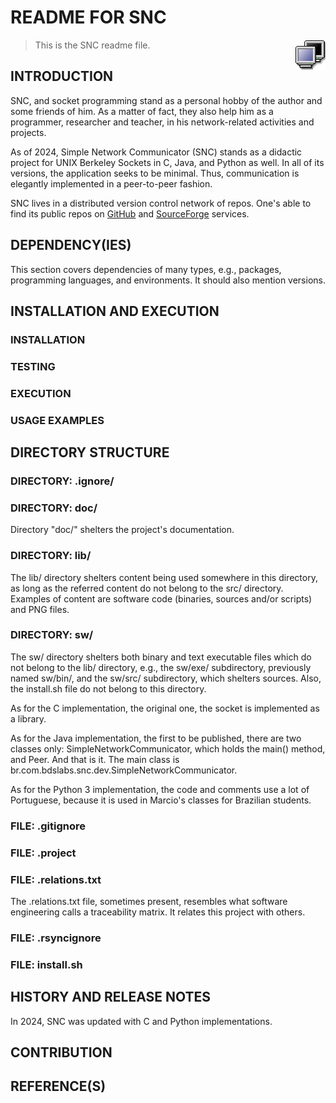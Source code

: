 <!--
----------------------------------------------------------------------
----------------------------------------------------------------------
----------------------------------------------------------------------
----------------------------------------------------------------------
----------------------------------------------------------------------
----  MARKDOWN FORMATTING README TEXT FILE
----
----  File name:     Readme.md.
----  Author:        Marcio Barbado, Jr.
----  Contact:       <marcio.barbado@bdslabs.com.br>.
----  Place:         São Paulo, Brasil.
----  Copyright (c): 2024.
----  License:       [LICENSE_NAME].
----
----  [LICENSE_SHORT_TEXT].
----------------------------------------------------------------------
----------------------------------------------------------------------
----------------------------------------------------------------------
----------------------------------------------------------------------
----------------------------------------------------------------------
-->

<!--
  --------------------------------------------------------------------
  --------------------------------------------------------------------
  --------------------------------------------------------------------
  --------------------------------------------------------------------
  --  STRUCTURE OF THIS FILE'S CONTENT
  --
  --  In the structure represented below, (CC) denotes a comment and
  --  code block, and (CO) denotes a comment-only block.
  --
  --  USAGE
  --    ABSTRACT
  --    INTRODUCTION
  --    DEPENDENCY(IES)
  --    INSTALLATION AND EXECUTION
  --    DIRECTORY STRUCTURE
  --    HISTORY AND RELEASE NOTES
  --    CONTRIBUTION
  --    REFERENCE(S)
  --------------------------------------------------------------------
  --------------------------------------------------------------------
  --------------------------------------------------------------------
  --------------------------------------------------------------------
-->

<!--
  --------------------------------------------------------------------
  --------------------------------------------------------------------
  --------------------------------------------------------------------
  --  USAGE
  --
  --  .
  --------------------------------------------------------------------
  --------------------------------------------------------------------
  --------------------------------------------------------------------
  -->

# README FOR SNC

<!--
----------------------------------------------------------------------
----------------------------------------------------------------------
----  ABSTRACT
----
----------------------------------------------------------------------
----------------------------------------------------------------------
-->
> This is the SNC readme file.
> <img src='./lib/gnome-netstatus-tx.png' align='right'>

<!--
  --------------------------------------------------------------------
  --------------------------------------------------------------------
  --  INTRODUCTION
  --
  --  Description.
  --------------------------------------------------------------------
  --------------------------------------------------------------------
  -->
## INTRODUCTION
SNC, and socket programming stand as a personal hobby of the author and some friends of him. As a matter of fact, they also help him as a programmer, researcher and teacher, in his network-related activities and projects.

As of 2024, Simple Network Communicator (SNC) stands as a didactic project for UNIX Berkeley Sockets in C, Java, and Python as well. In all of its versions, the application seeks to be minimal. Thus, communication is elegantly implemented in a peer-to-peer fashion.

SNC lives in a distributed version control network of repos. One's able to find its public repos on [GitHub](https://github.com/odabrab/snc) and [SourceForge](https://sourceforge.net/projects/aps-5/) services.

<!--
  --------------------------------------------------------------------
  --------------------------------------------------------------------
  --  DEPENDENCY(IES)
  --
  --  Requirements.
  --------------------------------------------------------------------
  --------------------------------------------------------------------
  -->
## DEPENDENCY(IES)
This section covers dependencies of many types, e.g., packages, programming languages, and environments. It should also mention versions.

<!--
  --------------------------------------------------------------------
  --------------------------------------------------------------------
  --  INSTALLATION AND EXECUTION
  --
  --  Includes basic tests.
  --------------------------------------------------------------------
  --------------------------------------------------------------------
  -->
## INSTALLATION AND EXECUTION

<!--
  --------------------------------------------------------------------
  --  INSTALLATION
  --
  --------------------------------------------------------------------
  -->
### INSTALLATION

<!--
  --------------------------------------------------------------------
  --  TESTING
  --
  --------------------------------------------------------------------
  -->
### TESTING

<!--
  --------------------------------------------------------------------
  --  EXECUTION
  --
  --  Once properly installed, this section should explain how to
  --  basically execute the artifact.
  --
  --  If this readme is associated with a publication with relevant
  --  claims, this section should explain the necessary steps to prove
  --  it.
  --------------------------------------------------------------------
  -->
### EXECUTION

<!--
  --------------------------------------------------------------------
  --  USAGE EXAMPLES
  --
  --------------------------------------------------------------------
  -->
### USAGE EXAMPLES

<!--
  --------------------------------------------------------------------
  --------------------------------------------------------------------
  --  DIRECTORY STRUCTURE
  --
  --------------------------------------------------------------------
  --------------------------------------------------------------------
  -->
## DIRECTORY STRUCTURE

### DIRECTORY: .ignore/

### DIRECTORY: doc/
Directory "doc/" shelters the project's documentation.

### DIRECTORY: lib/
The lib/ directory shelters content being used somewhere in this directory, as long as the referred content do not belong to the src/ directory. Examples of content are software code (binaries, sources and/or scripts) and PNG files.

### DIRECTORY: sw/
The sw/ directory shelters both binary and text executable files which do not belong to the lib/ directory, e.g., the sw/exe/ subdirectory, previously named sw/bin/, and the sw/src/ subdirectory, which shelters sources. Also, the install.sh file do not belong to this directory.

As for the C implementation, the original one, the socket is implemented as a library.

As for the Java implementation, the first to be published, there are two classes only: SimpleNetworkCommunicator, which holds the main() method, and Peer. And that is it. The main class is br.com.bdslabs.snc.dev.SimpleNetworkCommunicator.

As for the Python 3 implementation, the code and comments use a lot of Portuguese, because it is used in Marcio's classes for Brazilian students.

### FILE: .gitignore

### FILE: .project

### FILE: .relations.txt
The .relations.txt file, sometimes present, resembles what software engineering calls a traceability matrix. It relates this project with others.

### FILE: .rsyncignore

### FILE: install.sh

<!--
  --------------------------------------------------------------------
  --------------------------------------------------------------------
  --  HISTORY AND RELEASE NOTES
  --
  --------------------------------------------------------------------
  --------------------------------------------------------------------
  -->
## HISTORY AND RELEASE NOTES
In 2024, SNC was updated with C and Python implementations.

<!--
  --------------------------------------------------------------------
  --------------------------------------------------------------------
  --  CONTRIBUTION
  --
  --------------------------------------------------------------------
  --------------------------------------------------------------------
  -->
## CONTRIBUTION

<!--
----------------------------------------------------------------------
----------------------------------------------------------------------
----  REFERENCE(S)
----
----------------------------------------------------------------------
----------------------------------------------------------------------
-->
## REFERENCE(S)
